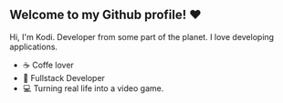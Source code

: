 <h2>Welcome to my Github profile! ♥️</h2> 

Hi, I'm Kodi. Developer from some part of the planet. I love developing applications. 

- ☕ Coffe lover
- 📗 Fullstack Developer
- 💻 Turning real life into a video game.
